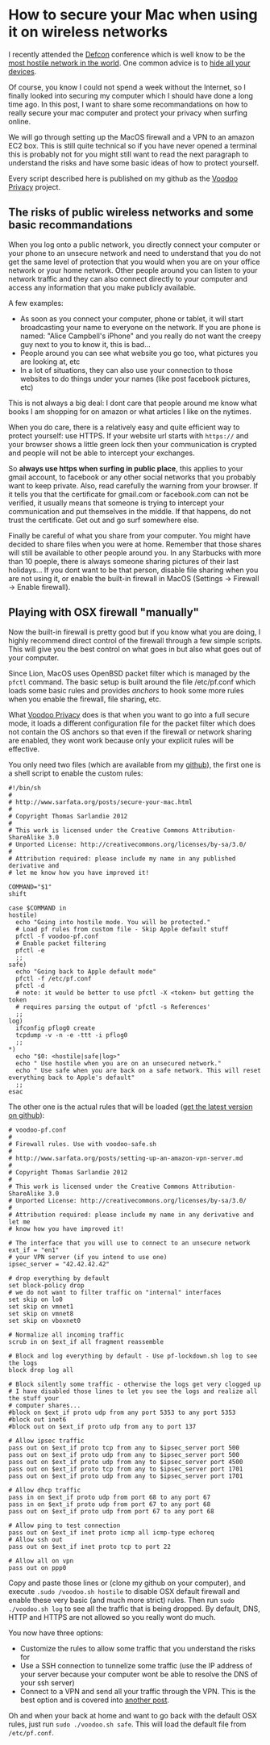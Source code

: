 # How to secure your Mac when using it on wireless networks

I recently attended the [Defcon] conference which is well know to be the [most hostile network in the world][defcon-hostile]. One common advice is to [hide all your devices][hide-your-devices].

Of course, you know I could not spend a week without the Internet, so I finally looked into securing my computer which I should have done a long time ago. In this post, I want to share some recommandations on how to really secure your mac computer and protect your privacy when surfing online.

We will go through setting up the MacOS firewall and a VPN to an amazon EC2 box. This is still quite technical so if you have never opened a terminal this is probably not for you might still want to read the next paragraph to understand the risks and have some basic ideas of how to protect yourself.

Every script described here is published on my github as the [Voodoo Privacy][github] project.

[Defcon]: https://www.defcon.org/
[defcon-hostile]: http://edition.cnn.com/2011/TECH/web/08/05/def.con.hackers/index.html
[hide-your-devices]: http://www.thetechscoop.net/2011/08/11/def-con-19/
[github]: https://github.com/sarfata/voodooprivacy

<!readmore/>

## The risks of public wireless networks and some basic recommandations

When you log onto a public network, you directly connect your computer or your phone to an unsecure network and need to understand that you do not get the same level of protection that you would when you are on your office network or your home network.
Other people around you can listen to your network traffic and they can also connect directly to your computer and access any information that you make publicly available.

A few examples:

* As soon as you connect your computer, phone or tablet, it will start broadcasting your name to everyone on the network. If you are phone is named: "Alice Campbell's iPhone" and you really do not want the creepy guy next to you to know it, this is bad...
* People around you can see what website you go too, what pictures you are looking at, etc
* In a lot of situations, they can also use your connection to those websites to do things under your names (like post facebook pictures, etc)

This is not always a big deal: I dont care that people around me know what books I am shopping for on amazon or what articles I like on the nytimes. 

When you do care, there is a relatively easy and quite efficient way to protect yourself: use HTTPS. If your website url starts with `https://` and your browser shows a little green lock then your communication is crypted and people will not be able to intercept your exchanges.

So **always use https when surfing in public place**, this applies to your gmail account, to facebook or any other social networks that you probably want to keep private.
Also, read carefully the warning from your browser. If it tells you that the certificate for gmail.com or facebook.com can not be verified, it usually means that someone is trying to intercept your communication and put themselves in the middle. If that happens, do not trust the certificate. Get out and go surf somewhere else.

Finally be careful of what you share from your computer. You might have decided to share files when you were at home. Remember that those shares will still be available to other people around you. In any Starbucks with more than 10 poeple, there is always someone sharing pictures of their last holidays... If you dont want to be that person, disable file sharing when you are not using it, or enable the built-in firewall in MacOS (Settings -> Firewall -> Enable firewall).

## Playing with OSX firewall "manually"

Now the built-in firewall is pretty good but if you know what you are doing, I highly recommend direct control of the firewall through a few simple scripts. This will give you the best control on what goes in but also what goes out of your computer.

Since Lion, MacOS uses OpenBSD packet filter which is managed by the `pfctl` command. The basic setup is built around the file /etc/pf.conf which loads some basic rules and provides *anchors* to hook some more rules when you enable the firewall, file sharing, etc.

What [Voodoo Privacy][github] does is that when you want to go into a full secure mode, it loads a different configuration file for the packet filter which does not contain the OS anchors so that even if the firewall or network sharing are enabled, they wont work because only your explicit rules will be effective.

You only need two files (which are available from my [github]), the first one is a shell script to enable the custom rules:

    #!/bin/sh
    #
    # http://www.sarfata.org/posts/secure-your-mac.html
    #
    # Copyright Thomas Sarlandie 2012
    #
    # This work is licensed under the Creative Commons Attribution-ShareAlike 3.0 
    # Unported License: http://creativecommons.org/licenses/by-sa/3.0/
    #
    # Attribution required: please include my name in any published derivative and
    # let me know how you have improved it! 

    COMMAND="$1"
    shift

    case $COMMAND in
    hostile)
      echo "Going into hostile mode. You will be protected."
      # Load pf rules from custom file - Skip Apple default stuff
      pfctl -f voodoo-pf.conf
      # Enable packet filtering
      pfctl -e
      ;;
    safe)
      echo "Going back to Apple default mode"
      pfctl -f /etc/pf.conf
      pfctl -d
      # note: it would be better to use pfctl -X <token> but getting the token 
      # requires parsing the output of 'pfctl -s References'
      ;;
    log)
      ifconfig pflog0 create
      tcpdump -v -n -e -ttt -i pflog0
      ;;
    *)
      echo "$0: <hostile|safe|log>"
      echo " Use hostile when you are on an unsecured network."
      echo " Use safe when you are back on a safe network. This will reset everything back to Apple's default"
      ;;
    esac


The other one is the actual rules that will be loaded ([get the latest version on github][github-voodoopf]):


    # voodoo-pf.conf
    # 
    # Firewall rules. Use with voodoo-safe.sh
    #
    # http://www.sarfata.org/posts/setting-up-an-amazon-vpn-server.md
    #
    # Copyright Thomas Sarlandie 2012
    #
    # This work is licensed under the Creative Commons Attribution-ShareAlike 3.0 
    # Unported License: http://creativecommons.org/licenses/by-sa/3.0/
    #
    # Attribution required: please include my name in any derivative and let me
    # know how you have improved it! 

    # The interface that you will use to connect to an unsecure network
    ext_if = "en1"
    # your VPN server (if you intend to use one)
    ipsec_server = "42.42.42.42"

    # drop everything by default
    set block-policy drop
    # we do not want to filter traffic on "internal" interfaces
    set skip on lo0
    set skip on vmnet1
    set skip on vmnet8
    set skip on vboxnet0

    # Normalize all incoming traffic
    scrub in on $ext_if all fragment reassemble

    # Block and log everything by default - Use pf-lockdown.sh log to see the logs
    block drop log all

    # Block silently some traffic - otherwise the logs get very clogged up
    # I have disabled those lines to let you see the logs and realize all the stuff your
    # computer shares...
    #block on $ext_if proto udp from any port 5353 to any port 5353
    #block out inet6
    #block out on $ext_if proto udp from any to port 137

    # Allow ipsec traffic
    pass out on $ext_if proto tcp from any to $ipsec_server port 500
    pass out on $ext_if proto udp from any to $ipsec_server port 500
    pass out on $ext_if proto udp from any to $ipsec_server port 4500
    pass out on $ext_if proto tcp from any to $ipsec_server port 1701
    pass out on $ext_if proto udp from any to $ipsec_server port 1701

    # Allow dhcp traffic
    pass in on $ext_if proto udp from port 68 to any port 67
    pass in on $ext_if proto udp from port 67 to any port 68
    pass out on $ext_if proto udp from port 67 to any port 68

    # Allow ping to test connection
    pass out on $ext_if inet proto icmp all icmp-type echoreq
    # Allow ssh out
    pass out on $ext_if inet proto tcp to port 22

    # Allow all on vpn
    pass out on ppp0


Copy and paste those lines or (clone my github on your computer), and execute `.sudo /voodoo.sh hostile` to disable OSX default firewall and enable these very basic (and much more strict) rules. Then run `sudo ./voodoo.sh log` to see all the traffic that is being dropped. By default, DNS, HTTP and HTTPS are not allowed so you really wont do much.

You now have three options:

* Customize the rules to allow some traffic that you understand the risks for
* Use a SSH connection to tunnelize some traffic (use the IP address of your server because your computer wont be able to resolve the DNS of your ssh server)
* Connect to a VPN and send all your traffic through the VPN. This is the best option and is covered into [another post][vpn-post].

Oh and when your back at home and want to go back with the default OSX rules, just run `sudo ./voodoo.sh safe`. This will load the default file from `/etc/pf.conf`.


[vpn-post]: /posts/setting-up-an-amazon-vpn-server.md
[github-voodoopf]: https://github.com/sarfata/voodooprivacy/blob/master/voodoo-pf.conf
